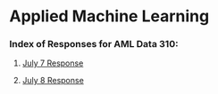# Applied Machine Learning
### Index of Responses for AML Data 310:


1. [July 7 Response](https://dpuri-wm.github.io/Machine-Learning/July-7-Response)

2. [July 8 Response](https://dpuri-wm.github.io/Machine-Learning/July-8-Response)
